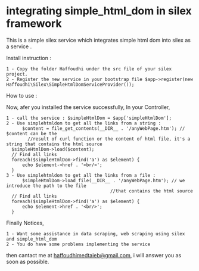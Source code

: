 integrating simple_html_dom in silex framework 
=====================

This is a simple silex service which integrates simple html dom into silex as a service .

Install instruction : 

    1 - Copy the folder Haffoudhi under the src file of your silex project.
    2 - Register the new service in your bootstrap file $app->register(new Haffoudhi\Silex\SimpleHtmlDomServiceProvider());
    
How to use : 

Now, afer you installed the service successfully, In your Controller, 

	1 - call the service : $simpleHtmlDom = $app['simpleHtmlDom'];
	2 - Use simplehtmldom to get all the links from a string :
		  $content = file_get_contents(__DIR__ . '/anyWebPage.htm'); // $content can be the 
		    //result of curl function or the content of html file, it's a string that contains the html source
      $simpleHtmlDom->load($content);
      // Find all links
      foreach($simpleHtmlDom->find('a') as $element) {
          echo $element->href . '<br/>';
      }
	3 - Use simplehtmldom to get all the links from a file :
		  $simpleHtmlDom->load_file(__DIR__ . '/anyWebPage.htm'); // we introduce the path to the file 
		  						           //that contains the html source
      // Find all links
      foreach($simpleHtmlDom->find('a') as $element) {
          echo $element->href . '<br/>';
      }

Finally Notices,    

    1 - Want some assistance in data scraping, web scraping using silex and simple_html_dom
    2 - You do have some problems implementing the service

then cantact me at haffoudhimedtaieb@gmail.com, i will answer you as soon as possible.
